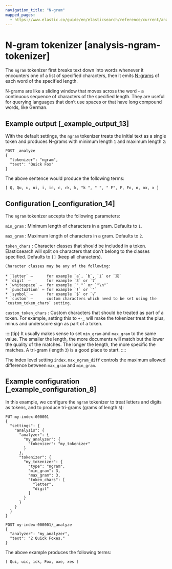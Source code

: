 ```yaml
---
navigation_title: "N-gram"
mapped_pages:
  - https://www.elastic.co/guide/en/elasticsearch/reference/current/analysis-ngram-tokenizer.html
---
```


# N-gram tokenizer [analysis-ngram-tokenizer]


The `ngram` tokenizer first breaks text down into words whenever it encounters one of a list of specified characters, then it emits [N-grams](https://en.wikipedia.org/wiki/N-gram) of each word of the specified length.

N-grams are like a sliding window that moves across the word - a continuous sequence of characters of the specified length. They are useful for querying languages that don’t use spaces or that have long compound words, like German.


## Example output [_example_output_13]

With the default settings, the `ngram` tokenizer treats the initial text as a single token and produces N-grams with minimum length `1` and maximum length `2`:

```console
POST _analyze
{
  "tokenizer": "ngram",
  "text": "Quick Fox"
}
```

The above sentence would produce the following terms:

```text
[ Q, Qu, u, ui, i, ic, c, ck, k, "k ", " ", " F", F, Fo, o, ox, x ]
```


## Configuration [_configuration_14]

The `ngram` tokenizer accepts the following parameters:

`min_gram`
:   Minimum length of characters in a gram. Defaults to `1`.

`max_gram`
:   Maximum length of characters in a gram. Defaults to `2`.

`token_chars`
:   Character classes that should be included in a token. Elasticsearch will split on characters that don’t belong to the classes specified. Defaults to `[]` (keep all characters).

    Character classes may be any of the following:

    * `letter` —      for example `a`, `b`, `ï` or `京`
    * `digit` —       for example `3` or `7`
    * `whitespace` —  for example `" "` or `"\n"`
    * `punctuation` — for example `!` or `"`
    * `symbol` —      for example `$` or `√`
    * `custom` —      custom characters which need to be set using the `custom_token_chars` setting.


`custom_token_chars`
:   Custom characters that should be treated as part of a token. For example, setting this to `+-_` will make the tokenizer treat the plus, minus and underscore sign as part of a token.

::::{tip}
It usually makes sense to set `min_gram` and `max_gram` to the same value. The smaller the length, the more documents will match but the lower the quality of the matches. The longer the length, the more specific the matches. A tri-gram (length `3`) is a good place to start.
::::


The index level setting `index.max_ngram_diff` controls the maximum allowed difference between `max_gram` and `min_gram`.


## Example configuration [_example_configuration_8]

In this example, we configure the `ngram` tokenizer to treat letters and digits as tokens, and to produce tri-grams (grams of length `3`):

```console
PUT my-index-000001
{
  "settings": {
    "analysis": {
      "analyzer": {
        "my_analyzer": {
          "tokenizer": "my_tokenizer"
        }
      },
      "tokenizer": {
        "my_tokenizer": {
          "type": "ngram",
          "min_gram": 3,
          "max_gram": 3,
          "token_chars": [
            "letter",
            "digit"
          ]
        }
      }
    }
  }
}

POST my-index-000001/_analyze
{
  "analyzer": "my_analyzer",
  "text": "2 Quick Foxes."
}
```

The above example produces the following terms:

```text
[ Qui, uic, ick, Fox, oxe, xes ]
```

